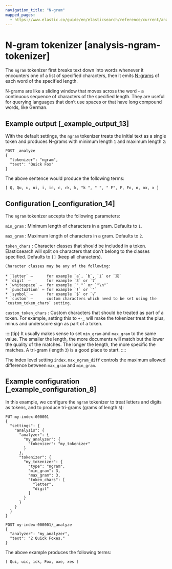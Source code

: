 ```yaml
---
navigation_title: "N-gram"
mapped_pages:
  - https://www.elastic.co/guide/en/elasticsearch/reference/current/analysis-ngram-tokenizer.html
---
```


# N-gram tokenizer [analysis-ngram-tokenizer]


The `ngram` tokenizer first breaks text down into words whenever it encounters one of a list of specified characters, then it emits [N-grams](https://en.wikipedia.org/wiki/N-gram) of each word of the specified length.

N-grams are like a sliding window that moves across the word - a continuous sequence of characters of the specified length. They are useful for querying languages that don’t use spaces or that have long compound words, like German.


## Example output [_example_output_13]

With the default settings, the `ngram` tokenizer treats the initial text as a single token and produces N-grams with minimum length `1` and maximum length `2`:

```console
POST _analyze
{
  "tokenizer": "ngram",
  "text": "Quick Fox"
}
```

The above sentence would produce the following terms:

```text
[ Q, Qu, u, ui, i, ic, c, ck, k, "k ", " ", " F", F, Fo, o, ox, x ]
```


## Configuration [_configuration_14]

The `ngram` tokenizer accepts the following parameters:

`min_gram`
:   Minimum length of characters in a gram. Defaults to `1`.

`max_gram`
:   Maximum length of characters in a gram. Defaults to `2`.

`token_chars`
:   Character classes that should be included in a token. Elasticsearch will split on characters that don’t belong to the classes specified. Defaults to `[]` (keep all characters).

    Character classes may be any of the following:

    * `letter` —      for example `a`, `b`, `ï` or `京`
    * `digit` —       for example `3` or `7`
    * `whitespace` —  for example `" "` or `"\n"`
    * `punctuation` — for example `!` or `"`
    * `symbol` —      for example `$` or `√`
    * `custom` —      custom characters which need to be set using the `custom_token_chars` setting.


`custom_token_chars`
:   Custom characters that should be treated as part of a token. For example, setting this to `+-_` will make the tokenizer treat the plus, minus and underscore sign as part of a token.

::::{tip}
It usually makes sense to set `min_gram` and `max_gram` to the same value. The smaller the length, the more documents will match but the lower the quality of the matches. The longer the length, the more specific the matches. A tri-gram (length `3`) is a good place to start.
::::


The index level setting `index.max_ngram_diff` controls the maximum allowed difference between `max_gram` and `min_gram`.


## Example configuration [_example_configuration_8]

In this example, we configure the `ngram` tokenizer to treat letters and digits as tokens, and to produce tri-grams (grams of length `3`):

```console
PUT my-index-000001
{
  "settings": {
    "analysis": {
      "analyzer": {
        "my_analyzer": {
          "tokenizer": "my_tokenizer"
        }
      },
      "tokenizer": {
        "my_tokenizer": {
          "type": "ngram",
          "min_gram": 3,
          "max_gram": 3,
          "token_chars": [
            "letter",
            "digit"
          ]
        }
      }
    }
  }
}

POST my-index-000001/_analyze
{
  "analyzer": "my_analyzer",
  "text": "2 Quick Foxes."
}
```

The above example produces the following terms:

```text
[ Qui, uic, ick, Fox, oxe, xes ]
```

